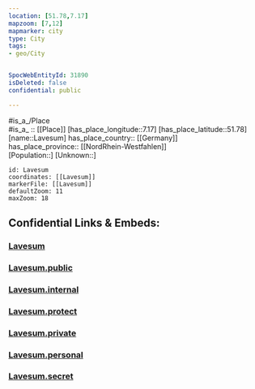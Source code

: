 ```yaml
---
location: [51.78,7.17] 
mapzoom: [7,12] 
mapmarker: city 
type: City
tags:
- geo/City


SpocWebEntityId: 31890
isDeleted: false
confidential: public

---
```

#is_a_/Place  
#is_a_ :: [[Place]] 
[has_place_longitude::7.17] 
[has_place_latitude::51.78] 
[name::Lavesum] 
has_place_country:: [[Germany]]  
has_place_province:: [[NordRhein-Westfahlen]]  
[Population::] 
[Unknown::] 


```leaflet
id: Lavesum
coordinates: [[Lavesum]] 
markerFile: [[Lavesum]] 
defaultZoom: 11 
maxZoom: 18
```


## Confidential Links & Embeds: 

### [Lavesum](/_Standards/Earth/Continent/Europe/Europe~Central/Germany/Germany~West/Nordrhein-Westfalen/counties~NW/Recklinghausen/cities~Recklinghausen/Haltern,See/Lavesum.md) 

### [Lavesum.public](/_public/Earth/Continent/Europe/Europe~Central/Germany/Germany~West/Nordrhein-Westfalen/counties~NW/Recklinghausen/cities~Recklinghausen/Haltern,See/Lavesum.public.md) 

### [Lavesum.internal](/_internal/Earth/Continent/Europe/Europe~Central/Germany/Germany~West/Nordrhein-Westfalen/counties~NW/Recklinghausen/cities~Recklinghausen/Haltern,See/Lavesum.internal.md) 

### [Lavesum.protect](/_protect/Earth/Continent/Europe/Europe~Central/Germany/Germany~West/Nordrhein-Westfalen/counties~NW/Recklinghausen/cities~Recklinghausen/Haltern,See/Lavesum.protect.md) 

### [Lavesum.private](/_private/Earth/Continent/Europe/Europe~Central/Germany/Germany~West/Nordrhein-Westfalen/counties~NW/Recklinghausen/cities~Recklinghausen/Haltern,See/Lavesum.private.md) 

### [Lavesum.personal](/_personal/Earth/Continent/Europe/Europe~Central/Germany/Germany~West/Nordrhein-Westfalen/counties~NW/Recklinghausen/cities~Recklinghausen/Haltern,See/Lavesum.personal.md) 

### [Lavesum.secret](/_secret/Earth/Continent/Europe/Europe~Central/Germany/Germany~West/Nordrhein-Westfalen/counties~NW/Recklinghausen/cities~Recklinghausen/Haltern,See/Lavesum.secret.md)

